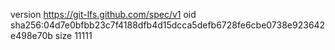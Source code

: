 version https://git-lfs.github.com/spec/v1
oid sha256:04d7e0bfbb23c7f4188dfb4d15dcca5defb6728fe6cbe0738e923642e498e70b
size 11111
